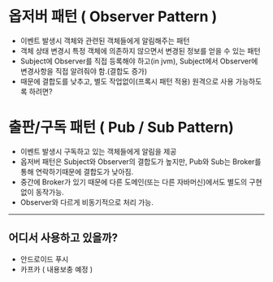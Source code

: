 # 옵저버 패턴 ( Observer Pattern )
  - 이벤트 발생시 객체와 관련된 객체들에게 알림해주는 패턴 
  - 객체 상태 변경시 특정 객체에 의존하지 않으면서 변경된 정보를 얻을 수 있는 패턴
  - Subject에 Observer를 직접 등록해야 하고(in jvm), Subject에서 Observer에 변경사항을 직접 알려줘야 함.(결합도 증가)
  - 때문에 결합도를 낮추고, 별도 작업없이(프록시 패턴 적용) 원격으로 사용 가능하도록 하려면?
  
# 출판/구독 패턴 ( Pub / Sub Pattern)
  - 이벤트 발생시 구독하고 있는 객체들에게 알림을 제공
  - 옵저버 패턴은 Subject와 Observer의 결합도가 높지만, Pub와 Sub는 Broker를 통해 연락하기때문에 결합도가 낮아짐.
  - 중간에 Broker가 있기 때문에 다른 도메인(또는 다른 자바머신)에서도 별도의 구현없이 동작가능.
  - Observer와 다르게 비동기적으로 처리 가능.
  
---
## 어디서 사용하고 있을까?
  - 안드로이드 푸시
  - 카프카 ( 내용보충 예정 )
